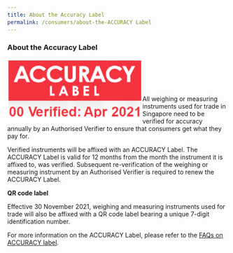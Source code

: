 ```yaml
---
title: About the Accuracy Label
permalink: /consumers/about-the-ACCURACY Label
---
```

### About the Accuracy Label

<img src="/images/accuracy-label-ver2021.png" alt="accuracy label" style="width:309px;height:137.5px;" align="left"><br><br><br><br>

All weighing or measuring instruments used for trade in Singapore need to be verified for accuracy annually by an Authorised Verifier to ensure that consumers get what they pay for. 

Verified instruments will be affixed with an ACCURACY Label. The ACCURACY Label is valid for 12 months from the month the instrument it is affixed to, was verified. Subsequent re-verification of the weighing or measuring instrument by an Authorised Verifier is required to renew the ACCURACY Label.

**QR code label**

Effective 30 November 2021, weighing and measuring instruments used for trade will also be affixed with a QR code label bearing a unique 7-digit identification number.

For more information on the ACCURACY Label, please refer to the [FAQs on ACCURACY label](/about-us/faq/faq-accuracy-label).